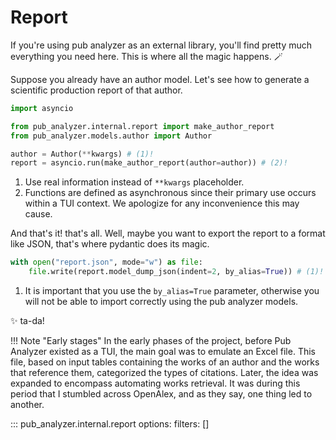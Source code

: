 # Report

If you're using pub analyzer as an external library, you'll find pretty much everything you need here. This is where all the magic happens. :magic_wand:

Suppose you already have an author model. Let's see how to generate a scientific production report of that author.

```python
import asyncio

from pub_analyzer.internal.report import make_author_report
from pub_analyzer.models.author import Author

author = Author(**kwargs) # (1)!
report = asyncio.run(make_author_report(author=author)) # (2)!
```

1. Use real information instead of `**kwargs` placeholder.
2. Functions are defined as asynchronous since their primary use occurs within a TUI context. We apologize for any inconvenience this may cause.

And that's it! that's all. Well, maybe you want to export the report to a format like JSON, that's where pydantic does its magic.


```python
with open("report.json", mode="w") as file:
    file.write(report.model_dump_json(indent=2, by_alias=True)) # (1)!
```

1.  It is important that you use the `by_alias=True` parameter, otherwise you will not be able to import correctly using the pub analyzer models.

:sparkles: ta-da!


!!! Note "Early stages"
    In the early phases of the project, before Pub Analyzer existed as a TUI, the main goal was to emulate an Excel file. This file, based on input tables containing the works of an author and the works that reference them, categorized the types of citations. Later, the idea was expanded to encompass automating works retrieval. It was during this period that I stumbled across OpenAlex, and as they say, one thing led to another.

::: pub_analyzer.internal.report
    options:
      filters: []
